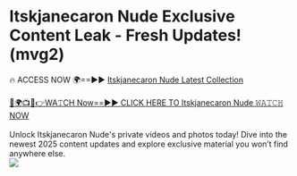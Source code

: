 # Itskjanecaron Nude Exclusive Content Leak - Fresh Updates! (mvg2)

🔥 ACCESS NOW 🌍==►► <a href="https://tinyurl.com/yc657z5k" rel="nofollow">Itskjanecaron Nude Latest Collection</a>
<br><br>
[🔴🌍📺📱👉WA𝚃CH Now==►► CLICK HERE TO Itskjanecaron Nude 𝚆𝙰𝚃𝙲𝙷 NOW](https://tinyurl.com/yc657z5k)
<br><br>
Unlock Itskjanecaron Nude's private videos and photos today! Dive into the newest 2025 content updates and explore exclusive material you won’t find anywhere else.
<br>
<a href="https://tinyurl.com/yc657z5k" rel="nofollow" data-target="animated-image.originalLink"><img src="https://camo.githubusercontent.com/8a4f000d20f83aca3bf7ec5f350d767afa0574a8a352519fd8cfa583a6f93a33/68747470733a2f2f692e696d6775722e636f6d2f644a486b345a712e676966" data-canonical-src="https://i.imgur.com/dJHk4Zq.gif" style="max-width: 100%; display: inline-block;" data-target="animated-image.originalImage"></a>
<br>
